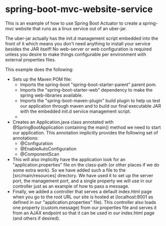 # spring-boot-mvc-website-service
This is an example of how to use Spring Boot Actuator to create a spring-mvc website that runs as a linux service out of an uber-jar.

The uber-jar actually has the init.d management script embedded into the front of it which means you don't need anything to install your service besides the JAR itself!  No web-server or web configuration is required unless you desire to make things configurable per environment with external properties files.

This example does the following:
<ul>
    <li>Sets up the Maven POM file:
        <ul>
            <li>Imports the spring-boot "spring-boot-starter-parent" parent pom.</li>
            <li>Imports the "spring-boot-starter-web" dependency to make the spring web-libraries available.</li>
            <li>Imports the "spring-boot-maven-plugin" build plugin to help us test our application through maven and to build our final executable JAR with the embedded init.d service management script.</li>
            <li>
        </ul>
    </li>
    <li>Creates an Application.java class annotated with @SpringBootApplication containing the main() method we need to start our application.  This annotation implicitly provides the following set of annotations:
        <ul>
            <li>@Configuration</li>
            <li>@EnableAutoConfiguration</li>
            <li>@ComponentScan</li>
        </ul>
    </li>
    <li>This will also implicitly have the application look for an "application.properties" file on the class-path (or other places if we do some extra work).  So we have added such a file to the [src/main/resources] directory.  We have used it to set up the server port, the management port, and a single property we will use in our controller just as an example of how to pass a message.
    </li>
    <li>Finally, we added a controller that serves a default index.html page when you go to the root URL our site is hosted at (localhost:9001 as defined in our "application.properties" file).  This controller also loads one property (custom.message) from our properties file and serves it from an AJAX endpoint so that it can be used in our index.html page (and others if desired).
    </li>
</ul>
